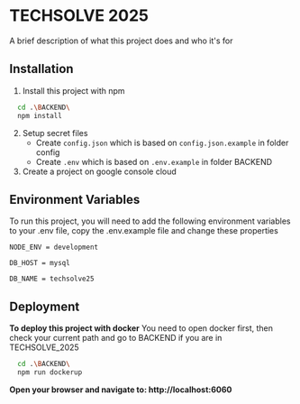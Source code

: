 # TECHSOLVE 2025

A brief description of what this project does and who it's for

## Installation

1. Install this project with npm

```bash
  cd .\BACKEND\
  npm install
```

2. Setup secret files
   - Create `config.json` which is based on `config.json.example` in folder config
   - Create `.env` which is based on `.env.example` in folder BACKEND
3. Create a project on google console cloud
## Environment Variables

To run this project, you will need to add the following environment variables to your .env file, copy the .env.example file and change these properties

`NODE_ENV = development`

`DB_HOST = mysql`

`DB_NAME = techsolve25`

## Deployment

**To deploy this project with docker**
You need to open docker first, then check your current path and go to BACKEND if you are in TECHSOLVE_2025

```bash
  cd .\BACKEND\
  npm run dockerup
```

**Open your browser and navigate to: http://localhost:6060**
